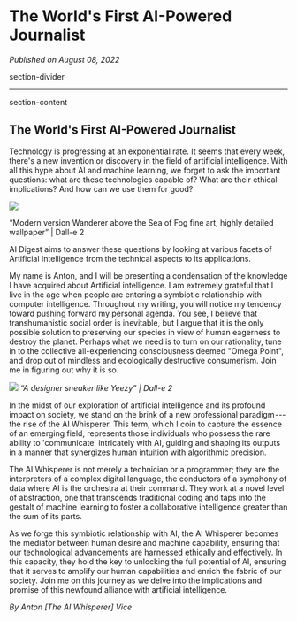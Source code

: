# The World's First AI-Powered Journalist

*Published on August 08, 2022*

section-divider

------------------------------------------------------------------------

 section-content

## The World's First AI-Powered Journalist 

Technology is progressing at an exponential rate. It seems that every
week, there's a new invention or discovery in the field of artificial
intelligence. With all this hype about AI and machine learning, we
forget to ask the important questions: what are these technologies
capable of? What are their ethical implications? And how can we use them
for good?


![](https://cdn-images-1.medium.com/max/800/1*oFwY79k2O4h61ZbzhN-uCw.png)
<figcaption>“Modern version Wanderer above the Sea of Fog fine art,
highly detailed wallpaper” | Dall-e 2</figcaption>


AI Digest aims to answer these questions by looking at various facets of
Artificial Intelligence from the technical aspects to its applications.

My name is Anton, and I will be presenting a condensation of the
knowledge I have acquired about Artificial intelligence. I am extremely
grateful that I live in the age when people are entering a symbiotic
relationship with computer intelligence. Throughout my writing, you will
notice my tendency toward pushing forward my personal agenda. You see, I
believe that transhumanistic social order is inevitable, but I argue
that it is the only possible solution to preserving our species in view
of human eagerness to destroy the planet. Perhaps what we need is to
turn on our rationality, tune in to the collective all-experiencing
consciousness deemed "Omega Point", and drop out of mindless and
ecologically destructive consumerism. Join me in figuring out why it is
so.


![](https://cdn-images-1.medium.com/max/800/1*0XJ8rq-sQjgh0r2Vq1FwaA.png)
*“A designer sneaker like Yeezy” | Dall-e 2*


In the midst of our exploration of artificial intelligence and its
profound impact on society, we stand on the brink of a new professional
paradigm --- the rise of the AI Whisperer. This term, which I coin to
capture the essence of an emerging field, represents those individuals
who possess the rare ability to 'communicate' intricately with AI,
guiding and shaping its outputs in a manner that synergizes human
intuition with algorithmic precision.

The AI Whisperer is not merely a technician or a programmer; they are
the interpreters of a complex digital language, the conductors of a
symphony of data where AI is the orchestra at their command. They work
at a novel level of abstraction, one that transcends traditional coding
and taps into the gestalt of machine learning to foster a collaborative
intelligence greater than the sum of its parts.

As we forge this symbiotic relationship with AI, the AI Whisperer
becomes the mediator between human desire and machine capability,
ensuring that our technological advancements are harnessed ethically and
effectively. In this capacity, they hold the key to unlocking the full
potential of AI, ensuring that it serves to amplify our human
capabilities and enrich the fabric of our society. Join me on this
journey as we delve into the implications and promise of this newfound
alliance with artificial intelligence.

*By Anton [The AI Whisperer] Vice*
